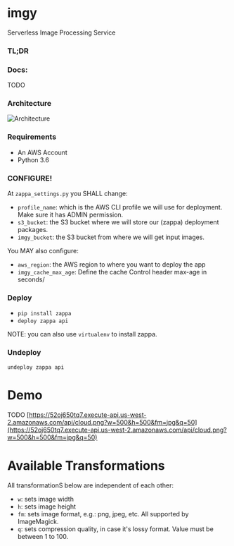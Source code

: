 # imgy
Serverless Image Processing Service

### TL;DR


### Docs:

TODO

### Architecture

![Architecture](https://raw.githubusercontent.com/joarleymoraes/imgy/master/docs/architecture.png)

### Requirements

- An AWS Account
- Python 3.6

### CONFIGURE!

At `zappa_settings.py` you SHALL change:

- `profile_name`: which is the AWS CLI profile we will use for deployment. Make sure it has ADMIN permission.
- `s3_bucket`: the S3 bucket where we will store our (zappa) deployment packages.
- `imgy_bucket`: the S3 bucket from where we will get input images.


You MAY also configure:

- `aws_region`: the AWS region to where you want to deploy the app
-  `imgy_cache_max_age`: Define the cache Control header max-age in seconds/

### Deploy

- `pip install zappa`
- `deploy zappa api`

NOTE: you can also use `virtualenv` to install zappa.


### Undeploy
`undeploy zappa api`


# Demo

TODO
[https://52oj650tq7.execute-api.us-west-2.amazonaws.com/api/cloud.png?w=500&h=500&fm=jpg&q=50](https://52oj650tq7.execute-api.us-west-2.amazonaws.com/api/cloud.png?w=500&h=500&fm=jpg&q=50)


# Available Transformations

All transformationS below are independent of each other:

- `w`: sets image width
- `h`: sets image height
- `fm`: sets image format, e.g.: png, jpeg, etc. All supported by ImageMagick.
- `q`: sets compression quality, in case it's lossy format. Value must be between 1 to 100.


